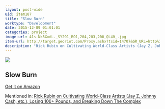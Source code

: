 ```yaml
---
layout: post-wide
uid: item187
title: "Slow Burn"
worktype: "Development"
date: 2015-12-09 01:01:01
categories: project
image-url: 41s-Nk5XxdL._SY291_BO1,204,203,200_QL40_.jpg
item-url: http://target.georiot.com/Proxy.ashx?tsid=14707&GR_URL=http%3A%2F%2Fwww.amazon.com%2FSlow-Burn-Faster-Exercising-Slower%2Fdp%2F0062736744%2F
description: "Rick Rubin on Cultivating World-Class Artists (Jay Z, Johnny Cash, etc.), Losing 100+ Pounds, and Breaking Down The Complex"
---
```

<a href="http://target.georiot.com/Proxy.ashx?tsid=14707&GR_URL=http%3A%2F%2Fwww.amazon.com%2FSlow-Burn-Faster-Exercising-Slower%2Fdp%2F0062736744%2F" target="blank"><img src="../../../../img/thumbs/41s-Nk5XxdL._SY291_BO1,204,203,200_QL40_.jpg" class="prod-img"></a>
<h2>Slow Burn</h2>
<p><a href="http://target.georiot.com/Proxy.ashx?tsid=14707&GR_URL=http%3A%2F%2Fwww.amazon.com%2FSlow-Burn-Faster-Exercising-Slower%2Fdp%2F0062736744%2F" target="blank">Get it on Amazon</a><p>
<p>Mentioned in: <a href="http://fourhourworkweek.com/2015/05/15/rick-rubin/" target="blank">Rick Rubin on Cultivating World-Class Artists (Jay Z, Johnny Cash, etc.), Losing 100+ Pounds, and Breaking Down The Complex</a></p>
